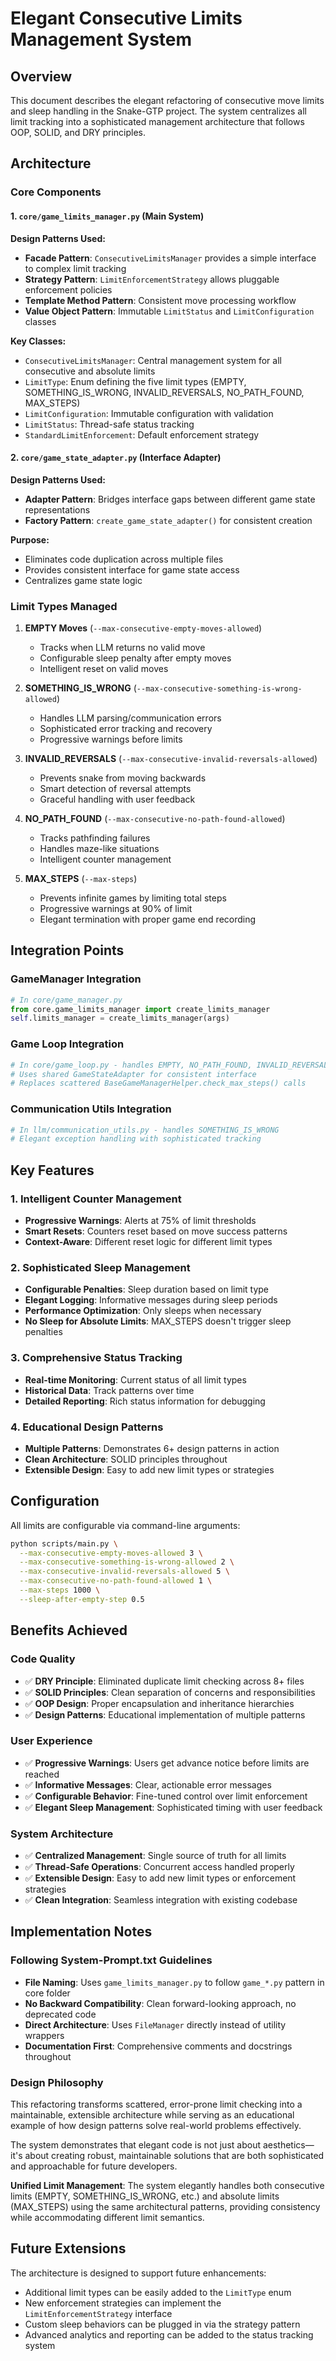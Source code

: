 # Elegant Consecutive Limits Management System

## Overview

This document describes the elegant refactoring of consecutive move limits and sleep handling in the Snake-GTP project. The system centralizes all limit tracking into a sophisticated management architecture that follows OOP, SOLID, and DRY principles.

## Architecture

### Core Components

#### 1. `core/game_limits_manager.py` (Main System)
**Design Patterns Used:**
- **Facade Pattern**: `ConsecutiveLimitsManager` provides a simple interface to complex limit tracking
- **Strategy Pattern**: `LimitEnforcementStrategy` allows pluggable enforcement policies
- **Template Method Pattern**: Consistent move processing workflow
- **Value Object Pattern**: Immutable `LimitStatus` and `LimitConfiguration` classes

**Key Classes:**
- `ConsecutiveLimitsManager`: Central management system for all consecutive and absolute limits
- `LimitType`: Enum defining the five limit types (EMPTY, SOMETHING_IS_WRONG, INVALID_REVERSALS, NO_PATH_FOUND, MAX_STEPS)
- `LimitConfiguration`: Immutable configuration with validation
- `LimitStatus`: Thread-safe status tracking
- `StandardLimitEnforcement`: Default enforcement strategy

#### 2. `core/game_state_adapter.py` (Interface Adapter)
**Design Patterns Used:**
- **Adapter Pattern**: Bridges interface gaps between different game state representations
- **Factory Pattern**: `create_game_state_adapter()` for consistent creation

**Purpose:**
- Eliminates code duplication across multiple files
- Provides consistent interface for game state access
- Centralizes game state logic

### Limit Types Managed

1. **EMPTY Moves** (`--max-consecutive-empty-moves-allowed`)
   - Tracks when LLM returns no valid move
   - Configurable sleep penalty after empty moves
   - Intelligent reset on valid moves

2. **SOMETHING_IS_WRONG** (`--max-consecutive-something-is-wrong-allowed`)
   - Handles LLM parsing/communication errors
   - Sophisticated error tracking and recovery
   - Progressive warnings before limits

3. **INVALID_REVERSALS** (`--max-consecutive-invalid-reversals-allowed`)
   - Prevents snake from moving backwards
   - Smart detection of reversal attempts
   - Graceful handling with user feedback

4. **NO_PATH_FOUND** (`--max-consecutive-no-path-found-allowed`)
   - Tracks pathfinding failures
   - Handles maze-like situations
   - Intelligent counter management

5. **MAX_STEPS** (`--max-steps`)
   - Prevents infinite games by limiting total steps
   - Progressive warnings at 90% of limit
   - Elegant termination with proper game end recording

## Integration Points

### GameManager Integration
```python
# In core/game_manager.py
from core.game_limits_manager import create_limits_manager
self.limits_manager = create_limits_manager(args)
```

### Game Loop Integration
```python
# In core/game_loop.py - handles EMPTY, NO_PATH_FOUND, INVALID_REVERSALS, MAX_STEPS
# Uses shared GameStateAdapter for consistent interface
# Replaces scattered BaseGameManagerHelper.check_max_steps() calls
```

### Communication Utils Integration
```python
# In llm/communication_utils.py - handles SOMETHING_IS_WRONG
# Elegant exception handling with sophisticated tracking
```

## Key Features

### 1. Intelligent Counter Management
- **Progressive Warnings**: Alerts at 75% of limit thresholds
- **Smart Resets**: Counters reset based on move success patterns
- **Context-Aware**: Different reset logic for different limit types

### 2. Sophisticated Sleep Management
- **Configurable Penalties**: Sleep duration based on limit type
- **Elegant Logging**: Informative messages during sleep periods
- **Performance Optimization**: Only sleeps when necessary
- **No Sleep for Absolute Limits**: MAX_STEPS doesn't trigger sleep penalties

### 3. Comprehensive Status Tracking
- **Real-time Monitoring**: Current status of all limit types
- **Historical Data**: Track patterns over time
- **Detailed Reporting**: Rich status information for debugging

### 4. Educational Design Patterns
- **Multiple Patterns**: Demonstrates 6+ design patterns in action
- **Clean Architecture**: SOLID principles throughout
- **Extensible Design**: Easy to add new limit types or strategies

## Configuration

All limits are configurable via command-line arguments:

```bash
python scripts/main.py \
  --max-consecutive-empty-moves-allowed 3 \
  --max-consecutive-something-is-wrong-allowed 2 \
  --max-consecutive-invalid-reversals-allowed 5 \
  --max-consecutive-no-path-found-allowed 1 \
  --max-steps 1000 \
  --sleep-after-empty-step 0.5
```

## Benefits Achieved

### Code Quality
- ✅ **DRY Principle**: Eliminated duplicate limit checking across 8+ files
- ✅ **SOLID Principles**: Clean separation of concerns and responsibilities
- ✅ **OOP Design**: Proper encapsulation and inheritance hierarchies
- ✅ **Design Patterns**: Educational implementation of multiple patterns

### User Experience
- ✅ **Progressive Warnings**: Users get advance notice before limits are reached
- ✅ **Informative Messages**: Clear, actionable error messages
- ✅ **Configurable Behavior**: Fine-tuned control over limit enforcement
- ✅ **Elegant Sleep Management**: Sophisticated timing with user feedback

### System Architecture
- ✅ **Centralized Management**: Single source of truth for all limits
- ✅ **Thread-Safe Operations**: Concurrent access handled properly
- ✅ **Extensible Design**: Easy to add new limit types or enforcement strategies
- ✅ **Clean Integration**: Seamless integration with existing codebase

## Implementation Notes

### Following System-Prompt.txt Guidelines
- **File Naming**: Uses `game_limits_manager.py` to follow `game_*.py` pattern in core folder
- **No Backward Compatibility**: Clean forward-looking approach, no deprecated code
- **Direct Architecture**: Uses `FileManager` directly instead of utility wrappers
- **Documentation First**: Comprehensive comments and docstrings throughout

### Design Philosophy
This refactoring transforms scattered, error-prone limit checking into a maintainable, extensible architecture while serving as an educational example of how design patterns solve real-world problems effectively.

The system demonstrates that elegant code is not just about aesthetics—it's about creating robust, maintainable solutions that are both sophisticated and approachable for future developers.

**Unified Limit Management**: The system elegantly handles both consecutive limits (EMPTY, SOMETHING_IS_WRONG, etc.) and absolute limits (MAX_STEPS) using the same architectural patterns, providing consistency while accommodating different limit semantics.

## Future Extensions

The architecture is designed to support future enhancements:
- Additional limit types can be easily added to the `LimitType` enum
- New enforcement strategies can implement the `LimitEnforcementStrategy` interface
- Custom sleep behaviors can be plugged in via the strategy pattern
- Advanced analytics and reporting can be added to the status tracking system 